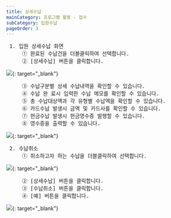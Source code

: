 ```yaml
---
title: 상세수납
mainCategory: 프로그램 활용 - 접수
subCategory: 입원수납
pageOrder: 3
---
```


<pre>
 <t2><bold>1. 입원 상세수납 화면 </bold></t2>
     ① 완료된 수납건을 더블클릭하여 선택합니다.
     ② [상세수납] 버튼을 클릭합니다.
</pre>

[![]({{site.url}}/images/{{page.url}}_1.png)]({{site.url}}/images/{{page.url}}_1.png){: target="_blank"}  

<pre>
     ③ 수납구분별 상세 수납내역을 확인할 수 있습니다. 
     ④ 수납 완 료시 입력한 수납 메모를 확인할 수 있습니다.
     ⑤ 총 수납대상액과 각 유형별 수납액을 확인할 수 있습니다.
     ⑥ 카드수납 발생시 금액 및 카드사를 확인할 수 있습니다.
     ⑦ 현금수납 발생시 현금영수증 발행할 수 있습니다.
     ⑧ 영수증을 출력할 수 있습니다.
</pre>

[![]({{site.url}}/images/{{page.url}}_2.png)]({{site.url}}/images/{{page.url}}_2.png){: target="_blank"}  

<pre>
 <t2><bold>2. 수납취소 </bold></t2>
     ① 취소하고자 하는 수납을 더블클릭하여 선택합니다.
</pre>

[![]({{site.url}}/images/{{page.url}}_3.png)]({{site.url}}/images/{{page.url}}_3.png){: target="_blank"}  

<pre>
     ② [상세수납] 버튼을 클릭합니다.
     ③ [수납취소] 버튼을 클릭합니다.
     ④ [예] 버튼을 클릭합니다.
</pre>

[![]({{site.url}}/images/{{page.url}}_4.png)]({{site.url}}/images/{{page.url}}_4.png){: target="_blank"}  

